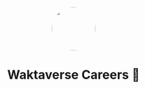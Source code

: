 <p align="center">
    <img src="https://avatars.githubusercontent.com/u/169237688?v=4" align="center" width="100px" style="border-radius: 50%;">
</p>

<h1 align="center">Waktaverse Careers 🚀</h1>
<!-- <h3 align="center">[enter your description here]</h3> -->
<!-- <p align="center">
    <a href="[enter your website url here]" target="_blank">🔗 Website</a>
</p> -->

